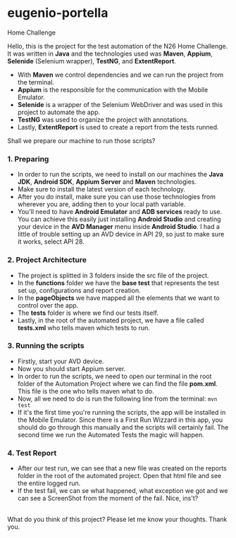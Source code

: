 # eugenio-portella
Home Challenge

Hello, this is the project for the test automation of the N26 Home Challenge.
It was written in __Java__ and the technologies used was __Maven__, __Appium__, __Selenide__ (Selenium wrapper), __TestNG__, and __ExtentReport__.

- With __Maven__ we control dependencies and we can run the project from the terminal.
- __Appium__ is the responsible for the communication with the Mobile Emulator.
- __Selenide__ is a wrapper of the Selenium WebDriver and was used in this project to automate the app.
- __TestNG__ was used to organize the project with annotations.
- Lastly, __ExtentReport__ is used to create a report from the tests runned.

Shall we prepare our machine to run those scripts?

### 1. Preparing

- In order to run the scripts, we need to install on our machines the __Java JDK__, __Android SDK__, __Appium Server__ and __Maven__ technologies.
- Make sure to install the latest version of each technology.
- After you do install, make sure you can use those technologies from wherever you are, adding then to your local path variable.
- You'll need to have __Android Emulator__ and __ADB services__ ready to use. You can achieve this easily just installing __Android Studio__ and creating your device in the __AVD Manager__ menu inside __Android Studio__. I had a little of trouble setting up an AVD device in API 29, so just to make sure it works, select API 28.

### 2. Project Architecture

- The project is splitted in 3 folders inside the src file of the project.
- In the __functions__ folder we have the __base test__ that represents the test set up, configurations and report creation.
- In the __pageObjects__ we have mapped all the elements that we want to control over the app.
- The __tests__ folder is where we find our tests itself.
- Lastly, in the root of the automated project, we have a file called __tests.xml__ who tells maven which tests to run.

### 3. Running the scripts

- Firstly, start your AVD device.
- Now you should start Appium server.
- In order to run the scripts, we need to open our terminal in the root folder of the Automation Project where we can find the file __pom.xml__. This file is the one who tells maven what to do.
- Now, all we need to do is run the following line from the terminal: `mvn test`
- If it's the first time you're running the scripts, the app will be installed in the Mobile Emulator. Since there is a First Run Wizzard in this app, you should do go through this manually and the scripts will certainly fail. The second time we run the Automated Tests the magic will happen.

### 4. Test Report

- After our test run, we can see that a new file was created on the reports folder in the root of the automated project. Open that html file and see the entire logged run.
- If the test fail, we can se what happened, what exception we got and we can see a ScreenShot from the moment of the fail. Nice, ins't?

<br>
What do you think of this project?
Please let me know your thoughts.
Thank you.
